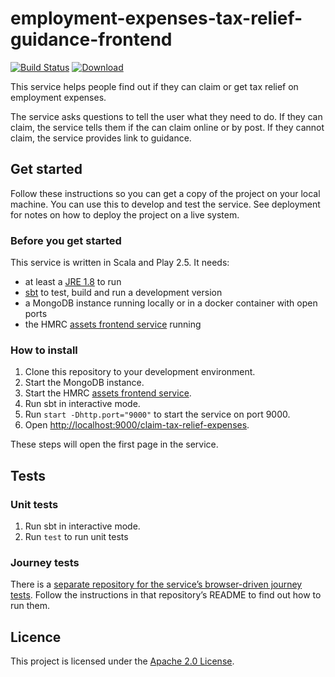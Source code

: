 # employment-expenses-tax-relief-guidance-frontend

[![Build Status](https://travis-ci.org/hmrc/employment-expenses-tax-relief-guidance-frontend.svg)](https://travis-ci.org/hmrc/employment-expenses-tax-relief-guidance-frontend) [ ![Download](https://api.bintray.com/packages/hmrc/releases/employment-expenses-tax-relief-guidance-frontend/images/download.svg) ](https://bintray.com/hmrc/releases/employment-expenses-tax-relief-guidance-frontend/_latestVersion)


This service helps people find out if they can claim or get tax relief on employment expenses.

The service asks questions to tell the user what they need to do. If they can claim, the service tells them if the can claim online or by post. If they cannot claim, the service provides link to guidance.

## Get started

Follow these instructions so you can get a copy of the project on your local machine. You can use this to develop and test the service. See deployment for notes on how to deploy the project on a live system.

### Before you get started

This service is written in Scala and Play 2.5. It needs:

- at least a [JRE 1.8](http://www.oracle.com/technetwork/java/javase/downloads/index.html) to run
- [sbt](https://www.scala-sbt.org/) to test, build and run a development version
- a MongoDB instance running locally or in a docker container with open ports
- the HMRC [assets frontend service](https://github.com/hmrc/assets-frontend) running

### How to install

1. Clone this repository to your development environment.
2. Start the MongoDB instance.
3. Start the HMRC [assets frontend service](https://github.com/hmrc/assets-frontend#frontends).
4. Run sbt in interactive mode.
5. Run `start -Dhttp.port="9000"` to start the service on port 9000.
6. Open [http://localhost:9000/claim-tax-relief-expenses](http://localhost:9000/claim-tax-relief-expenses).

These steps will open the first page in the service.

## Tests

### Unit tests

1. Run sbt in interactive mode.
2. Run `test` to run unit tests

### Journey tests

There is a [separate repository for the service’s browser-driven journey tests](https://github.com/hmrc/employment-expenses-tax-relief-guidance-acceptance-tests). Follow the instructions in that repository’s README to find out how to run them.

## Licence

This project is licensed under the [Apache 2.0 License](LICENSE).